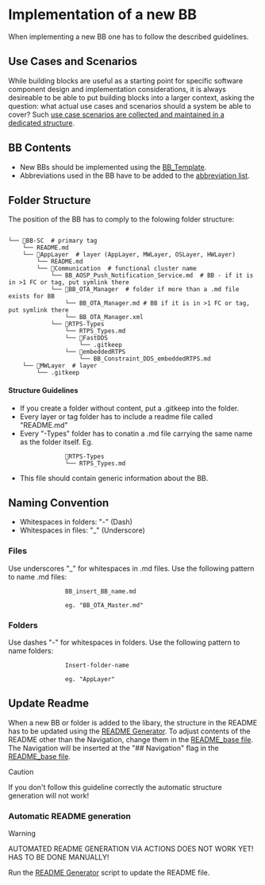 # Implementation of a new BB

When implementing a new BB one has to follow the described guidelines.

## Use Cases and Scenarios

While building blocks are useful as a starting point for specific software component design and implementation considerations, it is always desireable to be able to put building blocks into a larger context, asking the question: what actual use cases and scenarios should a system be able to cover? Such [use case scenarios are collected and maintained in a dedicated structure](/UseCases/Scenarios/).


## BB Contents
- New BBs should be implemented using the [BB_Template](/other/utils/BB_Template.md). 
- Abbreviations used in the BB have to be added to the [abbreviation list](/other/utils/Abbreviations.md). 


## Folder Structure
The position of the BB has to comply to the folowing folder structure:

```

└── 📁BB-SC  # primary tag
    └── README.md  
    └── 📁AppLayer  # layer (AppLayer, MWLayer, OSLayer, HWLayer)
        └── README.md  
        └── 📁Communication  # functional cluster name
            └── BB_AOSP_Push_Notification_Service.md  # BB - if it is in >1 FC or tag, put symlink there
            └── 📁BB_OTA_Manager  # folder if more than a .md file exists for BB
                └── BB_OTA_Manager.md # BB if it is in >1 FC or tag, put symlink there
                └── BB_OTA_Manager.xml 
            └── 📁RTPS-Types
                └── RTPS_Types.md
                └── 📁FastDDS
                    └── .gitkeep
                └── 📁embeddedRTPS
                    └── BB_Constraint_DDS_embeddedRTPS.md
    └── 📁MWLayer  # layer
        └── .gitkeep
```

#### Structure Guidelines
- If you create a folder without content, put a .gitkeep into the folder.  
- Every layer or tag folder has to include a readme file called "README.md"
- Every "-Types" folder has to conatin a .md file carrying the same name as the folder itself. Eg.

```
                📁RTPS-Types
                └── RTPS_Types.md
```
- This file should contain generic information about the BB.

## Naming Convention

- Whitespaces in folders: "-" (Dash)  
- Whitespaces in files: "_" (Underscore)  

### Files
Use underscores "_" for whitespaces in .md files.
Use the following pattern to name .md files:
```
                BB_insert_BB_name.md

                eg. "BB_OTA_Master.md"
```
### Folders
Use dashes "-" for whitespaces in folders.
Use the following pattern to name folders:
```
                Insert-folder-name
                
                eg. "AppLayer"
```
            

## Update Readme

When a new BB or folder is added to the libary, the structure in the README has to be updated using 
the [README Generator](/other/scripts/readme_generator.py). To adjust contents of the README other than 
the Navigation, change them in the [README_base file](/other/utils/README_base.md). The Navigation will 
be inserted at the "## Navigation" flag in the [README_base file](/other/utils/README_base.md).

> [!CAUTION]
> If you don't follow this guideline correctly the automatic structure generation will not work!


### Automatic README generation

> [!Warning]
> AUTOMATED README GENERATION VIA ACTIONS DOES NOT WORK YET! HAS TO BE DONE MANUALLY!

Run the [README Generator](/other/scripts/readme_generator.py) script to update the README file.